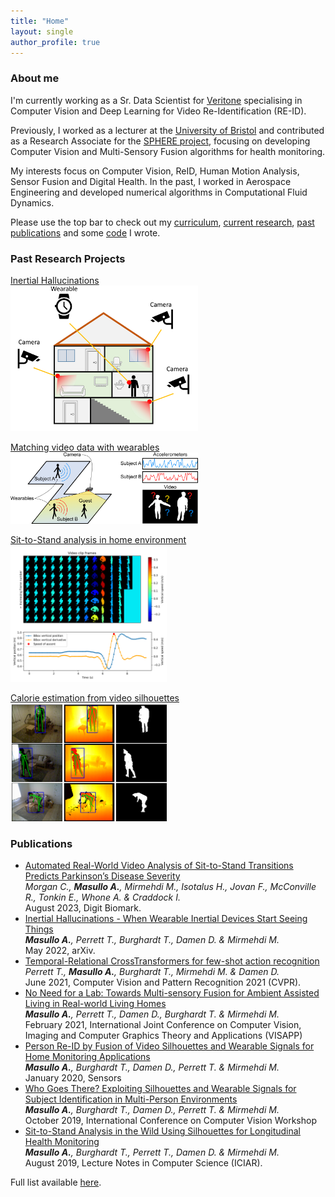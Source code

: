 ```yaml
---
title: "Home"
layout: single
author_profile: true
---
```


### About me 
I'm currently working as a Sr. Data Scientist for [Veritone](https://www.veritone.com/) specialising in Computer Vision and Deep Learning for Video Re-Identification (RE-ID).

Previously, I worked as a lecturer at the [University of Bristol](https://www.bristol.ac.uk/) and contributed as a Research Associate for the [SPHERE project](https://www.irc-sphere.ac.uk/), focusing on developing Computer Vision and Multi-Sensory Fusion algorithms for health monitoring.

My interests focus on Computer Vision, ReID, Human Motion Analysis, Sensor Fusion and Digital Health. In the past, I worked in Aerospace Engineering and developed numerical algorithms in Computational Fluid Dynamics.

Please use the top bar to check out my [curriculum](/curriculum/), [current research](/research/), [past publications](/publications/) and some [code](/code/) I wrote.


### Past Research Projects
[Inertial Hallucinations](/research/#inertial-hallucinations)<br/>
[<img src="/assets/images/inertial_hallucinations_house.png" alt="Inertial Hallucinations" width="300"/>](/research/#inertial-hallucinations)


[Matching video data with wearables](/research/#matching-video-data-with-wearables)<br/>
[<img src="/assets/images/silhouwear_framework.png" alt="Matching video data with wearables" width="300"/>](/research/#matching-video-data-with-wearables)


[Sit-to-Stand analysis in home environment](/research/#sit-to-stand-analysis)<br/>
[<img src="/assets/images/sts_frames.png" alt="Sit-to-Stand algorithm" width="250"/>](/research/#sit-to-stand-analysis)


[Calorie estimation from video silhouettes](/research/#calorie-estimation-from-video)<br/>
[<img src="/assets/images/silhouettes.png" alt="Calorie estimation from video silhouettes" width="250"/>](/research/#calorie-estimation-from-video)

### Publications
*	[Automated Real-World Video Analysis of Sit-to-Stand Transitions Predicts Parkinson’s Disease Severity](https://karger.com/dib/article/7/1/92/855512/Automated-Real-World-Video-Analysis-of-Sit-to) <br/>
	_Morgan C., <strong>Masullo A.</strong>, Mirmehdi M., Isotalus H., Jovan F., McConville R., Tonkin E., Whone A. & Craddock I._<br/>
	August 2023, Digit Biomark.
*	[Inertial Hallucinations - When Wearable Inertial Devices Start Seeing Things](https://arxiv.org/abs/2207.06789) <br/>
	_<strong>Masullo A.</strong>, Perrett T., Burghardt T., Damen D. & Mirmehdi M._<br/>
	May 2022, arXiv.
*	[Temporal-Relational CrossTransformers for few-shot action recognition](https://openaccess.thecvf.com/content/CVPR2021/papers/Perrett_Temporal-Relational_CrossTransformers_for_Few-Shot_Action_Recognition_CVPR_2021_paper.pdf) <br/>
	_Perrett T., <strong>Masullo A.</strong>, Burghardt T., Mirmehdi M. & Damen D._<br/>
	June 2021, Computer Vision and Pattern Recognition 2021 (CVPR).
*	[No Need for a Lab: Towards Multi-sensory Fusion for Ambient Assisted Living in Real-world Living Homes](https://www.scitepress.org/Link.aspx?doi=10.5220/0010202903280337) <br/>
	_<strong>Masullo A.</strong>, Perrett T., Damen D., Burghardt T. & Mirmehdi M._<br/>
	February 2021, International Joint Conference on Computer Vision, Imaging and Computer Graphics Theory and Applications (VISAPP)
*	[Person Re-ID by Fusion of Video Silhouettes and Wearable Signals for Home Monitoring Applications](https://www.mdpi.com/1424-8220/20/9/2576) <br/>
	_<strong>Masullo A.</strong>, Burghardt T., Damen D., Perrett T. & Mirmehdi M._<br/>
	January 2020, Sensors
*	[Who Goes There? Exploiting Silhouettes and Wearable Signals for Subject Identification in Multi-Person Environments](http://openaccess.thecvf.com/content_ICCVW_2019/papers/CVPM/Masullo_Who_Goes_There_Exploiting_Silhouettes_and_Wearable_Signals_for_Subject_ICCVW_2019_paper.pdf) <br/>
	_<strong>Masullo A.</strong>, Burghardt T., Damen D., Perrett T. & Mirmehdi M._<br/>
	October 2019, International Conference on Computer Vision Workshop	
*	[Sit-to-Stand Analysis in the Wild Using Silhouettes for Longitudinal Health Monitoring](https://arxiv.org/abs/1910.01370) <br/>
	_<strong>Masullo A.</strong>, Burghardt T., Perrett T., Damen D. & Mirmehdi M._<br/>
	August 2019, Lecture Notes in Computer Science (ICIAR).	
	
Full list available [here](/publications/).
